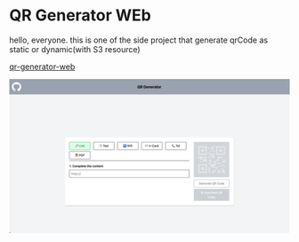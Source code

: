 
# QR Generator WEb

hello, everyone. this is one of the side project that 
generate qrCode as static or dynamic(with S3 resource)

[qr-generator-web](https://qrcode.freeapp.me/)


![img.png](img.png)



